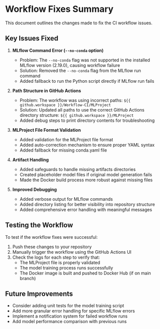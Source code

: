 # Workflow Fixes Summary

This document outlines the changes made to fix the CI workflow issues.

## Key Issues Fixed

1. **MLflow Command Error (`--no-conda` option)**
   - Problem: The `--no-conda` flag was not supported in the installed MLflow version (2.19.0), causing workflow failure
   - Solution: Removed the `--no-conda` flag from the MLflow run command
   - Added fallback to run the Python script directly if MLflow run fails

2. **Path Structure in GitHub Actions**
   - Problem: The workflow was using incorrect paths: `${{ github.workspace }}/Workflow-CI/MLProject`
   - Solution: Updated all paths to use the correct GitHub Actions directory structure: `${{ github.workspace }}/MLProject`
   - Added debug steps to print directory contents for troubleshooting

3. **MLProject File Format Validation**
   - Added validation for the MLProject file format
   - Added auto-correction mechanism to ensure proper YAML syntax
   - Added fallback for missing conda.yaml file

4. **Artifact Handling**
   - Added safeguards to handle missing artifacts directories
   - Created placeholder model files if original model generation fails
   - Made the Docker build process more robust against missing files

5. **Improved Debugging**
   - Added verbose output for MLflow commands
   - Added directory listing for better visibility into repository structure
   - Added comprehensive error handling with meaningful messages

## Testing the Workflow

To test if the workflow fixes were successful:

1. Push these changes to your repository
2. Manually trigger the workflow using the GitHub Actions UI
3. Check the logs for each step to verify that:
   - The MLProject file is properly validated
   - The model training process runs successfully
   - The Docker image is built and pushed to Docker Hub (if on main branch)

## Future Improvements

- Consider adding unit tests for the model training script
- Add more granular error handling for specific MLflow errors
- Implement a notification system for failed workflow runs
- Add model performance comparison with previous runs
